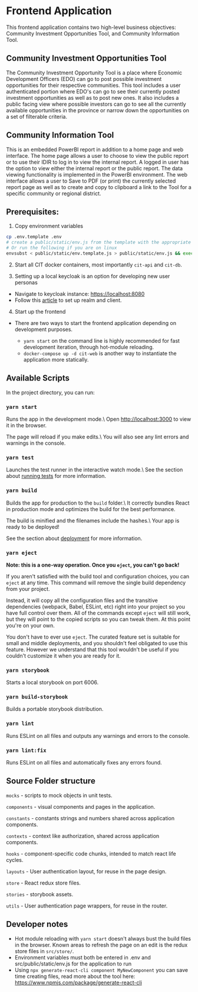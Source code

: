 # Frontend Application

This frontend application contains two high-level business objectives: Community Investment Opportunities Tool, and Community Information Tool.

## Community Investment Opportunities Tool

The Community Investment Opportunity Tool is a place where Economic Development Officers (EDO) can go to post possible investment opportunities for their respective communities. This tool includes a user authenticated portion where EDO's can go to see their currently posted investment opportunities as well as to post new ones. It also includes a public facing view where possible investors can go to see all the currently available opportunities in the province or narrow down the opportunities on a set of filterable criteria.

## Community Information Tool

This is an embedded PowerBI report in addition to a home page and web interface. The home page allows a user to choose to view the public report or to use their IDIR to log in to view the internal report.  A logged in user has the option to view either the internal report or the public report.  The data viewing functionality is implemented in the PowerBI environment.  The web interface allows a user to Save to PDF (or print) the currently selected report page as well as to create and copy to clipboard a link to the Tool for a specific community or regional district.  

## Prerequisites:

1. Copy environment variables

  ```bash
  cp .env.template .env
  # create a public/static/env.js from the template with the appropriate env variables
  # Or run the following if you are on linux
  envsubst < public/static/env.template.js > public/static/env.js && exec nginx -g 'daemon off;'
  ```

2. Start all CIT docker containers, most importantly `cit-api` and `cit-db`.

3. Setting up a local keycloak is an option for developing new user personas

  - Navigate to keycloak instance: <https://localhost:8080>
  - Follow this [article](https://medium.com/keycloak/keycloak-realm-client-configuration-dfd7c8583489) to set up realm and client.

4. Start up the frontend

  - There are two ways to start the frontend application depending on development purposes.

    - `yarn start` on the command line is highly recommended for fast development iteration, through hot-module reloading.
    - `docker-compose up -d cit-web` is another way to instantiate the application more statically.

## Available Scripts

In the project directory, you can run:

### `yarn start`

Runs the app in the development mode.\ Open <http://localhost:3000> to view it in the browser.

The page will reload if you make edits.\ You will also see any lint errors and warnings in the console.

### `yarn test`

Launches the test runner in the interactive watch mode.\ See the section about [running tests](https://facebook.github.io/create-react-app/docs/running-tests) for more information.

### `yarn build`

Builds the app for production to the `build` folder.\ It correctly bundles React in production mode and optimizes the build for the best performance.

The build is minified and the filenames include the hashes.\ Your app is ready to be deployed!

See the section about [deployment](https://facebook.github.io/create-react-app/docs/deployment) for more information.

### `yarn eject`

**Note: this is a one-way operation. Once you `eject`, you can't go back!**

If you aren't satisfied with the build tool and configuration choices, you can `eject` at any time. This command will remove the single build dependency from your project.

Instead, it will copy all the configuration files and the transitive dependencies (webpack, Babel, ESLint, etc) right into your project so you have full control over them. All of the commands except `eject` will still work, but they will point to the copied scripts so you can tweak them. At this point you're on your own.

You don't have to ever use `eject`. The curated feature set is suitable for small and middle deployments, and you shouldn't feel obligated to use this feature. However we understand that this tool wouldn't be useful if you couldn't customize it when you are ready for it.

### `yarn storybook`

Starts a local storybook on port 6006.

### `yarn build-storybook`

Builds a portable storybook distribution.

### `yarn lint`

Runs ESLint on all files and outputs any warnings and errors to the console.

### `yarn lint:fix`

Runs ESLint on all files and automatically fixes any errors found.

## Source Folder structure

`mocks` - scripts to mock objects in unit tests.

`components` - visual components and pages in the application.

`constants` - constants strings and numbers shared across application components.

`contexts` - context like authorization, shared across application components.

`hooks` - component-specific code chunks, intended to match react life cycles.

`layouts` - User authentication layout, for reuse in the page design.

`store` - React redux store files.

`stories` - storybook assets.

`utils` - User authentication page wrappers, for reuse in the router.

## Developer notes

- Hot module reloading with `yarn start` doesn't always bust the build files in the browser. Known areas to refresh the page on an edit is the redux store files in `src/store/`.
- Environment variables must both be entered in .env and src/public/static/env.js for the application to run
- Using `npx generate-react-cli component MyNewComponent` you can save time creating files, read more about the tool here: <https://www.npmjs.com/package/generate-react-cli>
